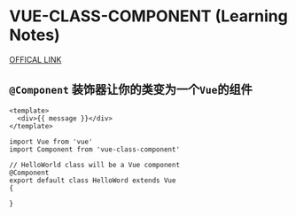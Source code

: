 # VUE-CLASS-COMPONENT (Learning Notes)

[OFFICAL LINK](https://class-component.vuejs.org/guide/class-component.html#data)

## ```@Component``` 装饰器让你的类变为一个```Vue```的组件
```
<template>
  <div>{{ message }}</div>
</template>

import Vue from 'vue'
import Component from 'vue-class-component'

// HelloWorld class will be a Vue component
@Component
export default class HelloWord extends Vue
{

}
```